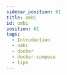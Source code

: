 ```yaml
---
sidebar_position: 61
title: ombi
id: ombi
position: 61
tags:
  - Introduction
  - ombi
  - docker
  - docker-compose
  - tips
---
```

